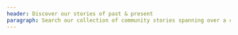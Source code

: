 ```yaml
---
header: Discover our stories of past & present
paragraph: Search our collection of community stories spanning over a century of South Asian challenges, courage and achievements
---
```

